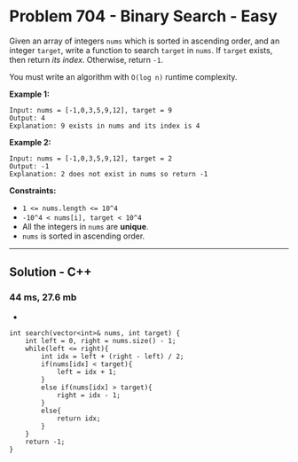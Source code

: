 # Problem 704 - Binary Search - Easy
Given an array of integers `nums` which is sorted in ascending order, and an integer `target`, write a function to search `target` in `nums`. If `target` exists, then return *its index*. Otherwise, return `-1`.

You must write an algorithm with `O(log n)` runtime complexity.

**Example 1:**
```
Input: nums = [-1,0,3,5,9,12], target = 9
Output: 4
Explanation: 9 exists in nums and its index is 4
```

**Example 2:**
```
Input: nums = [-1,0,3,5,9,12], target = 2
Output: -1
Explanation: 2 does not exist in nums so return -1
``` 

**Constraints:**

- `1 <= nums.length <= 10^4`
- `-10^4 < nums[i], target < 10^4`
- All the integers in `nums` are **unique**.
- `nums` is sorted in ascending order.

---
## Solution - C++
### 44 ms, 27.6 mb
- 
```
int search(vector<int>& nums, int target) {
    int left = 0, right = nums.size() - 1;
    while(left <= right){
        int idx = left + (right - left) / 2;
        if(nums[idx] < target){
            left = idx + 1;
        }
        else if(nums[idx] > target){
            right = idx - 1;
        }
        else{
            return idx;
        }
    }
    return -1;
}
```